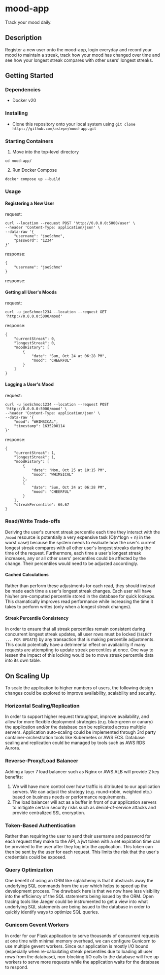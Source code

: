 # mood-app

Track your mood daily.

## Description

Register a new user onto the mood-app, login everyday and record your mood to maintain a streak, track how your mood has changed over time and see how your longest streak compares with other users' longest streaks.

## Getting Started

### Dependencies

* Docker v20

### Installing

* Clone this repository onto your local system using `git clone https://github.com/astepe/mood-app.git`

### Starting Containers

1. Move into the top-level directory
```
cd mood-app/
```

2. Run Docker Compose
```
docker compose up --build
```

### Usage
#### Registering a New User
request:
```
curl --location --request POST 'http://0.0.0.0:5000/user' \
--header 'Content-Type: application/json' \
--data-raw '{
    "username": "joeSchmo",
    "password": "1234"
}'
```
response:
```
{
    "username": "joeSchmo"
}
```
response:
#### Getting all User's Moods
request:
```
curl -u joeSchmo:1234 --location --request GET 'http://0.0.0.0:5000/mood'
```
response:
```
{
    "currentStreak": 0,
    "longestStreak": 0,
    "moodHistory": [
        {
            "date": "Sun, Oct 24 at 06:28 PM",
            "mood": "CHEERFUL"
        }
    ]
}
```
#### Logging a User's Mood
request:
```
curl -u joeSchmo:1234 --location --request POST 'http://0.0.0.0:5000/mood' \
--header 'Content-Type: application/json' \
--data-raw '{
    "mood": "WHIMSICAL",
    "timestamp": 1635200114
}'
```
response:
```
{
    "currentStreak": 1,
    "longestStreak": 1,
    "moodHistory": [
        {
            "date": "Mon, Oct 25 at 10:15 PM",
            "mood": "WHIMSICAL"
        },
        {
            "date": "Sun, Oct 24 at 06:28 PM",
            "mood": "CHEERFUL"
        }
    ],
    "streakPercentile": 66.67
}
```
### Read/Write Trade-offs
Deriving the user's current streak percentile each time they interact with the `/mood` resource is potentially a very expensive task (O(n*logn + n) in the worst case) because the system needs to evaluate how the user's current longest streak compares with all other user's longest streaks during the time of the request. Furthermore, each time a user's longest streak increases, any or all other users' percentiles could be affected by the change. Their percentiles would need to be adjusted accordingly.

#### Cached Calculations
Rather than perform these adjustments for each read, they should instead be made each time a user's longest streak changes. Each user will have his/her pre-computed percentile stored in the database for quick lookups. This dramatically improves read performance while increasing the time it takes to perform writes (only when a longest streak changes).

#### Streak Percentile Consistency
In order to ensure that all streak percentiles remain consistent during concurrent longest streak updates, all user rows must be locked (`SELECT ... FOR UPDATE`) by any transaction that is making percentile adjustments. This could potentially have a detrimental effect on availability if many requests are attempting to update streak percentiles at once. One way to lessen the impact of this locking would be to move streak percentile data into its own table.

## On Scaling Up
To scale the application to higher numbers of users, the following design changes could be explored to improve availability, scalability and security.
### Horizontal Scaling/Replication
In order to support higher request throughput, improve availability, and allow for more flexible deployment strategies (e.g. blue-green or canary) the application and/or the database can be replicated across multiple servers. Application auto-scaling could be implemented through 3rd party container-orchestration tools like Kubernetes or AWS ECS. Database scaling and replication could be managed by tools such as AWS RDS Aurora.
### Reverse-Proxy/Load Balancer
Adding a layer 7 load balancer such as Nginx or AWS ALB will provide 2 key benefits:
1. We will have more control over how traffic is ditributed to our application servers. We can adjust the strategy (e.g. round-robin, weighted etc.) based on business needs or performance requirements.
2. The load balancer will act as a buffer in front of our application servers to mitigate certain security risks such as denial-of-service attacks and provide centralized SSL encryption.
### Token-Based Authentication
Rather than requiring the user to send their username and password for each request they make to the API, a jwt token with a set expiration time can be provided to the user after they log into the application. This token can then be sent by the user for each request. This limits the risk that the user's credentials could be exposed. 
### Query Optimization
One benefit of using an ORM like sqlalchemy is that it abstracts away the underlying SQL commands from the user which helps to speed up the development process. The drawback here is that we now have less visibility into the efficiency of the SQL statements being issued by the ORM. Open tracing tools like Jaeger could be instrumented to get a view into what underlying SQL statements are being issued to the database in order to quickly identify ways to optimize SQL queries.
### Gunicorn Gevent Workers
In order for our Flask application to serve thousands of concurrent requests at one time with minimal memory overhead, we can configure Gunicorn to use multiple gevent workers. Since our application is mostly I/O bound (especially when re-calculating streak percentiles due to loading all user rows from the database), non-blocking I/O calls to the database will free up workers to serve more requests while the application waits for the database to respond.
